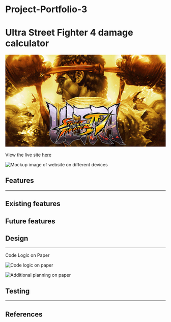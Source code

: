 # Project-Portfolio-3
 
# Ultra Street Fighter 4 damage calculator

![Banner image of game](/assets/images/Ultra_SF4_Banner.jpg)


View the live site [here](https://daveguthib.github.io/Project-Portfolio-3/) 

![Mockup image of website on different devices](/assets/images/mockup.PNG)


## Features
---


## Existing features


## Future features



## Design
---
Code Logic on Paper

![Code logic on paper ](assets/images/paper-planning-document-logic.jpg)

![Additional planning on paper ](assets/images/paper-planning-document-to-do-list.jpg)



## Testing
---



## References

